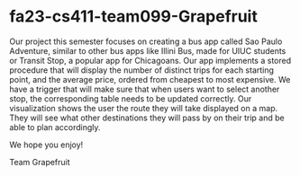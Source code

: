 # fa23-cs411-team099-Grapefruit

Our project this semester focuses on creating a bus app called Sao Paulo Adventure, similar to other bus apps like Illini Bus, made for UIUC students or Transit Stop, a popular app for Chicagoans. Our app implements a stored procedure that will display the number of distinct trips for each starting point, and the average price, ordered from cheapest to most expensive. We have a trigger that will make sure that when users want to select another stop, the corresponding table needs to be updated correctly. Our visualization shows the user the route they will take displayed on a map. They will see what other destinations they will pass by on their trip and be able to plan accordingly. 

We hope you enjoy!

Team Grapefruit
